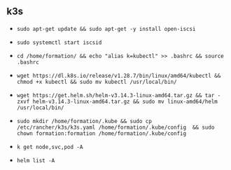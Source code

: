 ## k3s

- `sudo apt-get update && sudo apt-get -y install open-iscsi`

- `sudo systemctl start iscsid`

- `cd /home/formation/ && echo "alias k=kubectl" >> .bashrc && source .bashrc`

- `wget https://dl.k8s.io/release/v1.28.7/bin/linux/amd64/kubectl && chmod +x kubectl && sudo mv kubectl /usr/local/bin/`

- `wget https://get.helm.sh/helm-v3.14.3-linux-amd64.tar.gz && tar -zxvf helm-v3.14.3-linux-amd64.tar.gz && sudo mv linux-amd64/helm /usr/local/bin/`

- `sudo mkdir /home/formation/.kube && sudo cp /etc/rancher/k3s/k3s.yaml /home/formation/.kube/config  && sudo chown formation:formation /home/formation/.kube/config`

- `k get node,svc,pod -A`

- `helm list -A`



